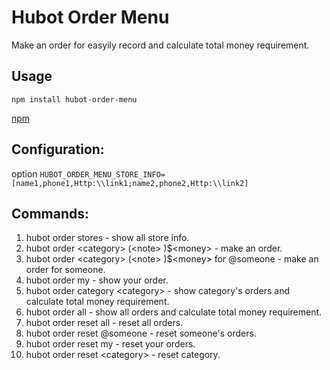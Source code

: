 # Hubot Order Menu

Make an order for easyily record and calculate total money requirement.

## Usage
`npm install hubot-order-menu`

[npm](https://www.npmjs.com/package/hubot-order-menu)

## Configuration:
 option
 `HUBOT_ORDER_MENU_STORE_INFO=[name1,phone1,Http:\\link1;name2,phone2,Http:\\link2]`

## Commands:
1.	hubot order stores - show all store info.
2.	hubot order \<category\> \(\<note\> \)$\<money\> - make an order.
3.	hubot order \<category\> \(\<note\> \)$\<money\> for @someone - make an order for someone.
4.	hubot order my - show your order.
5. hubot order category \<category\> - show category's orders and calculate total money requirement.
6.	hubot order all - show all orders and calculate total money requirement.
7.	hubot order reset all - reset all orders.
8.	hubot order reset @someone - reset someone's orders.
9.	hubot order reset my - reset your orders.
10.	hubot order reset \<category\> - reset category.
